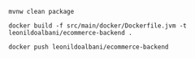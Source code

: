 `mvnw clean package`

`docker build -f src/main/docker/Dockerfile.jvm -t leonildoalbani/ecommerce-backend .`

`docker push leonildoalbani/ecommerce-backend`